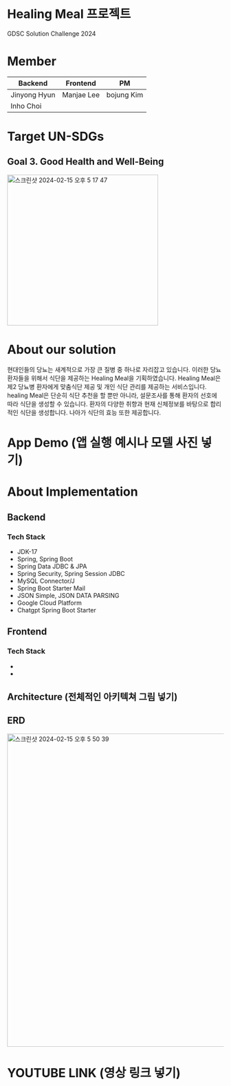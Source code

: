 
# Healing Meal 프로젝트
GDSC Solution Challenge 2024

# Member
| Backend | Frontend | PM |
| --------------- | --------------- | --------------- |
| Jinyong Hyun | Manjae Lee  | bojung Kim  |
| Inho Choi |

# Target UN-SDGs
## Goal 3. Good Health and Well-Being
<img width="351" alt="스크린샷 2024-02-15 오후 5 17 47" src="https://github.com/inhooo00/healingmeal-back/assets/129029251/c7af8650-49f7-4219-a119-04e8fd5355c0">

# About our solution
현대인들의 당뇨는 새계적으로 가장 큰 질병 중 하나로 자리잡고 있습니다. 이러한 당뇨 환자들을 위해서 식단을 제공하는 Healing Meal을 기획하였습니다.
Healing Meal은 제2 당뇨병 환자에게 맞춤식단 제공 및 개인 식단 관리를 제공하는 서비스입니다.
healing Meal은 단순히 식단 추천을 할 뿐만 아니라, 설문조사를 통해 환자의 선호에 따라 식단을 생성할 수 있습니다.
환자의 다양한 취향과 현재 신체정보를 바탕으로 합리적인 식단을 생성합니다. 나아가 식단의 효능 또한 제공합니다.

# App Demo (앱 실행 예시나 모델 사진 넣기)

# About Implementation
## Backend
### Tech Stack
- JDK-17
- Spring, Spring Boot
- Spring Data JDBC & JPA
- Spring Security, Spring Session JDBC
- MySQL Connector/J
- Spring Boot Starter Mail
- JSON Simple, JSON DATA PARSING
- Google Cloud Platform
- Chatgpt Spring Boot Starter

## Frontend
### Tech Stack
-
-

## Architecture (전체적인 아키텍쳐 그림 넣기)

## ERD
<img width="729" alt="스크린샷 2024-02-15 오후 5 50 39" src="https://github.com/inhooo00/healingmeal-back/assets/129029251/8ab7a46e-dfdb-4af4-ba57-5943a2821f71">

# YOUTUBE LINK (영상 링크 넣기)


